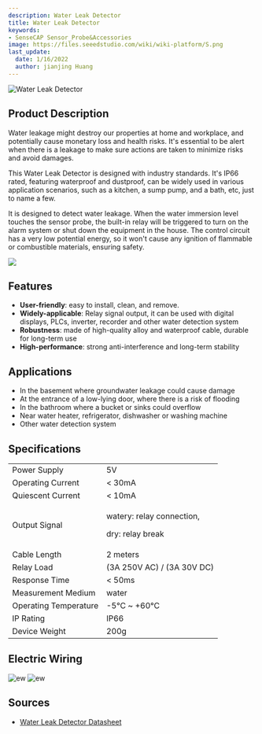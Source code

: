 ```yaml
---
description: Water Leak Detector
title: Water Leak Detector
keywords:
- SenseCAP Sensor_Probe&Accessories
image: https://files.seeedstudio.com/wiki/wiki-platform/S.png
last_update:
  date: 1/16/2022
  author: jianjing Huang
---
```


![Water Leak Detector](https://files.seeedstudio.com/wiki/Water_Leak_Detector/pic.PNG)

## Product Description

Water leakage might destroy our properties at home and workplace, and potentially cause monetary loss and health risks. It's essential to be alert when there is a leakage to make sure actions are taken to minimize risks and avoid damages.

This Water Leak Detector is designed with industry standards. It's IP66 rated, featuring waterproof and dustproof, can be widely used in various application scenarios, such as a kitchen, a sump pump, and a bath, etc, just to name a few.

It is designed to detect water leakage. When the water immersion level touches the sensor probe, the built-in relay will be triggered to turn on the alarm system or shut down the equipment in the house. The control circuit has a very low potential energy, so it won't cause any ignition of flammable or combustible materials, ensuring safety.

[![](https://files.seeedstudio.com/wiki/Seeed-WiKi/docs/images/300px-Get_One_Now_Banner-ragular.png)](https://www.seeedstudio.com/Water-Leak-Detector-p-4620.html)

## Features

* **User-friendly**: easy to install, clean, and remove.
* **Widely-applicable**: Relay signal output, it can be used with digital displays, PLCs, inverter, recorder and other water detection system
* **Robustness**: made of high-quality alloy and waterproof cable, durable for long-term use
* **High-performance**: strong anti-interference and long-term stability

## Applications

* In the basement where groundwater leakage could cause damage
* At the entrance of a low-lying door, where there is a risk of flooding
* In the bathroom where a bucket or sinks could overflow
* Near water heater, refrigerator, dishwasher or washing machine
* Other water detection system

## Specifications

<!-- <style type="text/css">
.tg  {border-collapse:collapse;border-spacing:0;}
.tg td{border-color:black;border-style:solid;border-width:1px;font-family:Arial, sans-serif;font-size:14px;
  overflow:hidden;padding:10px 5px;word-break:normal;}
.tg th{border-color:black;border-style:solid;border-width:1px;font-family:Arial, sans-serif;font-size:14px;
  font-weight:normal;overflow:hidden;padding:10px 5px;word-break:normal;}
.tg .tg-2fdn{border-color:#9b9b9b;text-align:left;vertical-align:top}
.tg .tg-e2cz{background-color:#9b9b9b;border-color:#9b9b9b;color:#ffffff;text-align:left;vertical-align:top}
</style> -->

<table class="tg" data-data-data-style="undefined;table-layout: fixed; width: 640px;">
<tbody>
<tr>
<td class="tg-h2xt"><span data-data-style="color: #000000;">Power Supply</span></td>
<td class="tg-h2xt">5V</td>
</tr>
<tr>
<td class="tg-h2xt"><span data-data-style="color: #000000;" data-data-data-style="font-size: small;">Operating Current</span></td>
<td class="tg-h2xt">&lt; 30mA</td>
</tr>
<tr>
<td class="tg-h2xt">Quiescent Current</td>
<td class="tg-h2xt">&lt; 10mA</td>
</tr>
<tr>
<td class="tg-h2xt">Output Signal</td>
<td class="tg-h2xt">
<p>watery: relay connection,</p>
<p>dry: relay break</p>
</td>
</tr>
<tr>
<td class="tg-h2xt">Cable Length</td>
<td class="tg-h2xt">2 meters</td>
</tr>
<tr>
<td class="tg-zdzz">Relay Load</td>
<td class="tg-h2xt">(3A 250V AC) / (3A 30V DC)</td>
</tr>
<tr>
<td class="tg-h2xt">Response Time</td>
<td class="tg-h2xt">&lt; 50ms</td>
</tr>
<tr>
<td class="tg-h2xt">Measurement Medium</td>
<td class="tg-h2xt">water</td>
</tr>
<tr>
<td class="tg-h2xt">Operating Temperature</td>
<td class="tg-h2xt">-5℃ ~ +60℃</td>
</tr>
<tr>
<td class="tg-h2xt">IP Rating</td>
<td class="tg-h2xt">IP66</td>
</tr>
<tr>
<td class="tg-h2xt">Device Weight</td>
<td class="tg-h2xt">200g</td>
</tr>
</tbody>
</table>

## Electric Wiring

![ew](https://files.seeedstudio.com/wiki/Water_Leak_Detector/EW1.PNG)
![ew](https://files.seeedstudio.com/wiki/Water_Leak_Detector/EW2.PNG)

## Sources

* [Water Leak Detector Datasheet](https://files.seeedstudio.com/products/314990618/res/Water%20Leak%20Detector-Datasheet.pdf)
